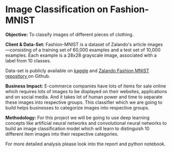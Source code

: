 # Image Classification on Fashion-MNIST

**Objective:** To classify images of different pieces of clothing.

**Client & Data-Set:** Fashion-MNIST is a dataset of Zalando's article images—consisting of a training set of 60,000 examples and a test set of 10,000 examples. Each example is a 28x28 grayscale image, associated with a label from 10 classes. 

Data-set is publicly available on [kaggle](https://www.kaggle.com/zalando-research/fashionmnist) and [Zalando Fashion MNIST repository ](https://github.com/zalandoresearch/fashion-mnist) on Github.

**Business Impact:** E-commerce companies have lots of items for sale online which requires lots of images to be displayed on their websites, applications and on social media. And it takes lot of human power and time to separate these images into respective groups. This classifier which we are going to build helps businesses to categorize images into respective groups.

**Methodology:** For this project we will be going to use deep learning concepts like artificial neural networks and convolutional neural networks to build an image classification model which will learn to distinguish 10 different item images into their respective categories.

For more detailed analysis please look into the report and python notebook.

